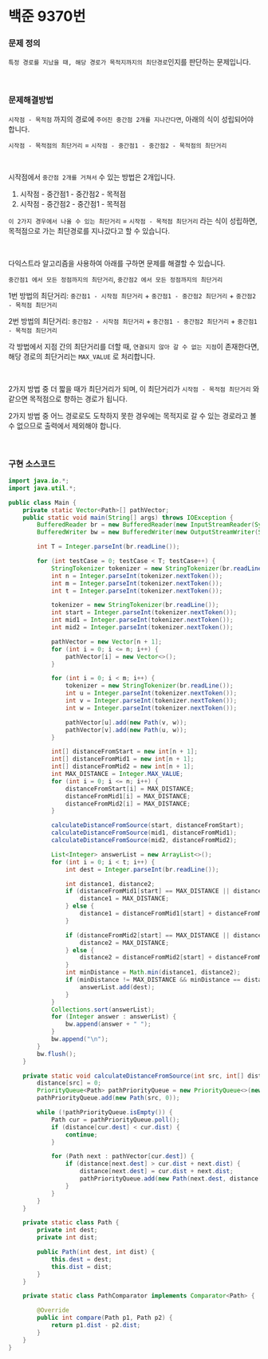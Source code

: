 # 백준 9370번

### 문제 정의

`특정 경로를 지났을 때, 해당 경로가 목적지까지의 최단경로`인지를 판단하는 문제입니다.

<br>

### 문제해결방법

`시작점 - 목적점` 까지의 경로에 `주어진 중간점 2개를 지나간다면`, 아래의 식이 성립되어야 합니다.

`시작점 - 목적점의 최단거리` = `시작점 - 중간점1 - 중간점2 - 목적점의 최단거리`

<br>

시작점에서 `중간점 2개를 거쳐서` 수 있는 방법은 2개입니다.

1. 시작점 - 중간점1 - 중간점2 - 목적점
2. 시작점 - 중간점2 - 중간점1 - 목적점

`이 2가지 경우에서 나올 수 있는 최단거리` = `시작점 - 목적점 최단거리` 라는 식이 성립하면, 목적점으로 가는 최단경로를 지나갔다고 할 수 있습니다.

<br>

다익스트라 알고리즘을 사용하여 아래를 구하면 문제를 해결할 수 있습니다.

`중간점1 에서 모든 정점까지의 최단거리`, `중간점2 에서 모든 정점까지의 최단거리`

1번 방법의 최단거리: `중간점1 - 시작점 최단거리` + `중간점1 - 중간점2 최단거리` + `중간점2 - 목적점 최단거리`

2번 방법의 최단거리: `중간점2 - 시작점 최단거리` + `중간점1 - 중간점2 최단거리` + `중간점1 - 목적점 최단거리`

각 방법에서 지점 간의 최단거리를 더할 때, `연결되지 않아 갈 수 없는 지점`이 존재한다면, 해당 경로의 최단거리는  `MAX_VALUE` 로 처리합니다.

<br>

2가지 방법 중 더 짧을 때가 최단거리가 되며, 이 최단거리가 `시작점 - 목적점 최단거리` 와 같으면 목적점으로 향하는 경로가 됩니다.

2가지 방법 중 어느 경로로도 도착하지 못한 경우에는 목적지로 갈 수 있는 경로라고 볼 수 없으므로 출력에서 제외해야 합니다.

<br>

### 구현 소스코드

```java
import java.io.*;
import java.util.*;

public class Main {
    private static Vector<Path>[] pathVector;
    public static void main(String[] args) throws IOException {
        BufferedReader br = new BufferedReader(new InputStreamReader(System.in));
        BufferedWriter bw = new BufferedWriter(new OutputStreamWriter(System.out));

        int T = Integer.parseInt(br.readLine());

        for (int testCase = 0; testCase < T; testCase++) {
            StringTokenizer tokenizer = new StringTokenizer(br.readLine());
            int n = Integer.parseInt(tokenizer.nextToken());
            int m = Integer.parseInt(tokenizer.nextToken());
            int t = Integer.parseInt(tokenizer.nextToken());

            tokenizer = new StringTokenizer(br.readLine());
            int start = Integer.parseInt(tokenizer.nextToken());
            int mid1 = Integer.parseInt(tokenizer.nextToken());
            int mid2 = Integer.parseInt(tokenizer.nextToken());

            pathVector = new Vector[n + 1];
            for (int i = 0; i <= n; i++) {
                pathVector[i] = new Vector<>();
            }

            for (int i = 0; i < m; i++) {
                tokenizer = new StringTokenizer(br.readLine());
                int u = Integer.parseInt(tokenizer.nextToken());
                int v = Integer.parseInt(tokenizer.nextToken());
                int w = Integer.parseInt(tokenizer.nextToken());

                pathVector[u].add(new Path(v, w));
                pathVector[v].add(new Path(u, w));
            }

            int[] distanceFromStart = new int[n + 1];
            int[] distanceFromMid1 = new int[n + 1];
            int[] distanceFromMid2 = new int[n + 1];
            int MAX_DISTANCE = Integer.MAX_VALUE;
            for (int i = 0; i <= n; i++) {
                distanceFromStart[i] = MAX_DISTANCE;
                distanceFromMid1[i] = MAX_DISTANCE;
                distanceFromMid2[i] = MAX_DISTANCE;
            }

            calculateDistanceFromSource(start, distanceFromStart);
            calculateDistanceFromSource(mid1, distanceFromMid1);
            calculateDistanceFromSource(mid2, distanceFromMid2);

            List<Integer> answerList = new ArrayList<>();
            for (int i = 0; i < t; i++) {
                int dest = Integer.parseInt(br.readLine());

                int distance1, distance2;
                if (distanceFromMid1[start] == MAX_DISTANCE || distanceFromMid1[mid2] == MAX_DISTANCE || distanceFromMid2[dest] == MAX_DISTANCE) {
                    distance1 = MAX_DISTANCE;
                } else {
                    distance1 = distanceFromMid1[start] + distanceFromMid1[mid2] + distanceFromMid2[dest];
                }

                if (distanceFromMid2[start] == MAX_DISTANCE || distanceFromMid1[mid2] == MAX_DISTANCE || distanceFromMid1[dest] == MAX_DISTANCE) {
                    distance2 = MAX_DISTANCE;
                } else {
                    distance2 = distanceFromMid2[start] + distanceFromMid1[mid2] + distanceFromMid1[dest];
                }
                int minDistance = Math.min(distance1, distance2);
                if (minDistance != MAX_DISTANCE && minDistance == distanceFromStart[dest]) {
                    answerList.add(dest);
                }
            }
            Collections.sort(answerList);
            for (Integer answer : answerList) {
                bw.append(answer + " ");
            }
            bw.append("\n");
        }
        bw.flush();
    }

    private static void calculateDistanceFromSource(int src, int[] distance) {
        distance[src] = 0;
        PriorityQueue<Path> pathPriorityQueue = new PriorityQueue<>(new PathComparator());
        pathPriorityQueue.add(new Path(src, 0));

        while (!pathPriorityQueue.isEmpty()) {
            Path cur = pathPriorityQueue.poll();
            if (distance[cur.dest] < cur.dist) {
                continue;
            }

            for (Path next : pathVector[cur.dest]) {
                if (distance[next.dest] > cur.dist + next.dist) {
                    distance[next.dest] = cur.dist + next.dist;
                    pathPriorityQueue.add(new Path(next.dest, distance[next.dest]));
                }
            }
        }
    }

    private static class Path {
        private int dest;
        private int dist;

        public Path(int dest, int dist) {
            this.dest = dest;
            this.dist = dist;
        }
    }

    private static class PathComparator implements Comparator<Path> {

        @Override
        public int compare(Path p1, Path p2) {
            return p1.dist - p2.dist;
        }
    }
}
```

